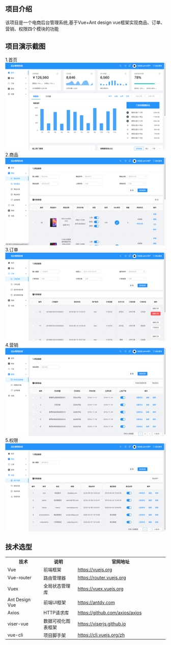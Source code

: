 ## 项目介绍
该项目是一个电商后台管理系统,基于Vue+Ant design vue框架实现商品、订单、营销、权限四个模块的功能
## 项目演示截图
1.首页
![image](https://github.com/Mikyyz/vue_admin/blob/master/src/assets/images/WX20210413-174350%402x.png)
2.商品
![image](https://github.com/Mikyyz/vue_admin/blob/master/src/assets/images/WX20210413-174408%402x.png)
3.订单
![image](https://github.com/Mikyyz/vue_admin/blob/master/src/assets/images/WX20210413-174428%402x.png)
4.营销
![image](https://github.com/Mikyyz/vue_admin/blob/master/src/assets/images/WX20210413-174445%402x.png)
5.权限
![image](https://github.com/Mikyyz/vue_admin/blob/master/src/assets/images/WX20210413-174502%402x.png)
## 技术选型
<table>
  <tr>
    <th text-align="center" width="200px">技术</th>
    <th text-align="center" width="200px">说明</th>
    <th text-align="center" width="400px">官网地址</th>
  </tr>
  <tr text-align="center">
      <td>Vue</td>
      <td>前端框架</td>
      <td><a href="https://vuejs.org/">https://vuejs.org</a></td>
  </tr>
  <tr text-align="center">
      <td>Vue-router</td>
      <td>路由管理器</td>
      <td><a href="https://router.vuejs.org/">https://router.vuejs.org</a></td>
  </tr>
  <tr text-align="center">
      <td>Vuex</td>
      <td>全局状态管理库</td>
      <td><a href="https://vuex.vuejs.org/">https://vuex.vuejs.org</a></td>
  </tr>
    <tr text-align="center">
      <td>Ant Design Vue</td>
      <td>前端UI框架</td>
      <td><a href="https://antdv.com/">https://antdv.com</a></td>
  </tr>
  </tr>
    <tr text-align="center">
      <td>Axios</td>
      <td>HTTP请求库</td>
      <td><a href="https://github.com/axios/axios">https://github.com/axios/axios</a></td>
  </tr>
  </tr>
    <tr text-align="center">
      <td>viser-vue</td>
      <td>数据可视化图表框架</td>
      <td><a href="https://viserjs.github.io/">https://viserjs.github.io</a></td>
  </tr>
  </tr>
    <tr text-align="center">
      <td>vue-cli</td>
      <td>项目脚手架</td>
      <td><a href="https://cli.vuejs.org/zh/">https://cli.vuejs.org/zh</a></td>
  </tr>
</table

